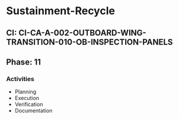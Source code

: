 # Sustainment-Recycle

## CI: CI-CA-A-002-OUTBOARD-WING-TRANSITION-010-OB-INSPECTION-PANELS
## Phase: 11

### Activities
- Planning
- Execution
- Verification
- Documentation
